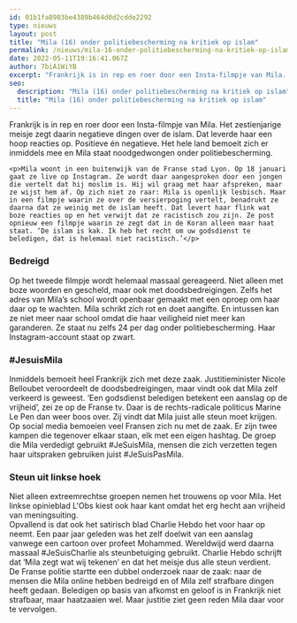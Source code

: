 ```yaml
---
id: 01b1fa8903be4389b464d0d2cdde2292
type: nieuws
layout: post
title: "Mila (16) onder politiebescherming na kritiek op islam"
permalink: /nieuws/mila-16-onder-politiebescherming-na-kritiek-op-islam/
date: 2022-05-11T19:16:41.067Z
author: 7biA1WiYB
excerpt: "Frankrijk is in rep en roer door een Insta-filmpje van Mila. Het zestienjarige meisje zegt daarin negatieve dingen over de islam. Dat leverde haar een hoop reacties op. Positieve én negatieve. Het hele land bemoeit zich er inmiddels mee en Mila staat noodgedwongen onder politiebescherming.   "
seo:
  description: "Mila (16) onder politiebescherming na kritiek op islam"
  title: "Mila (16) onder politiebescherming na kritiek op islam"
---
```

Frankrijk is in rep en roer door een Insta-filmpje van Mila. Het zestienjarige meisje zegt daarin negatieve dingen over de islam. Dat leverde haar een hoop reacties op. Positieve én negatieve. Het hele land bemoeit zich er inmiddels mee en Mila staat noodgedwongen onder politiebescherming.   

    <p>Mila woont in een buitenwijk van de Franse stad Lyon. Op 18 januari gaat ze live op Instagram. Ze wordt daar aangesproken door een jongen die vertelt dat hij moslim is. Hij wil graag met haar afspreken, maar ze wijst hem af. Op zich niet zo raar: Mila is openlijk lesbisch. Maar in een filmpje waarin ze over de versierpoging vertelt, benadrukt ze daarna dat ze weinig met de islam heeft. Dat levert haar flink wat boze reacties op en het verwijt dat ze racistisch zou zijn. Ze post opnieuw een filmpje waarin ze zegt dat in de Koran alleen maar haat staat. ‘De islam is kak. Ik heb het recht om uw godsdienst te beledigen, dat is helemaal niet racistisch.’</p>
<h3>Bedreigd </h3>
<p>Op het tweede filmpje wordt helemaal massaal gereageerd. Niet alleen met boze woorden en gescheld, maar ook met doodsbedreigingen. Zelfs het adres van Mila’s school wordt openbaar gemaakt met een oproep om haar daar op te wachten. Mila schrikt zich rot en doet aangifte. En intussen kan ze niet meer naar school omdat die haar veiligheid niet meer kan garanderen. Ze staat nu zelfs 24 per dag onder politiebescherming. Haar Instagram-account staat op zwart. </p>
<h3>#JesuisMila </h3>
<p>Inmiddels bemoeit heel Frankrijk zich met deze zaak. Justitieminister Nicole Belloubet veroordeelt de doodsbedreigingen, maar vindt ook dat Mila zelf verkeerd is geweest. ‘Een godsdienst beledigen betekent een aanslag op de vrijheid’, zei ze op de Franse tv. Daar is de rechts-radicale politicus Marine Le Pen dan weer boos over. Zij vindt dat Mila juist alle steun moet krijgen. Op social media bemoeien veel Fransen zich nu met de zaak. Er zijn twee kampen die tegenover elkaar staan, elk met een eigen hashtag. De groep die Mila verdedigt gebruikt #JeSuisMila, mensen die zich verzetten tegen haar uitspraken gebruiken juist #JeSuisPasMila. </p>
<h3>Steun uit linkse hoek </h3>
<p>Niet alleen extreemrechtse groepen nemen het trouwens op voor Mila. Het linkse opinieblad L'Obs kiest ook haar kant omdat het erg hecht aan vrijheid van meningsuiting.<br>Opvallend is dat ook het satirisch blad Charlie Hebdo het voor haar op neemt. Een paar jaar geleden was het zelf doelwit van een aanslag vanwege een cartoon over profeet Mohammed. Wereldwijd werd daarna massaal #JeSuisCharlie als steunbetuiging gebruikt. Charlie Hebdo schrijft dat ‘Mila zegt wat wij tekenen’ en dat het meisje dus alle steun verdient.<br>De Franse politie startte een dubbel onderzoek naar de zaak: naar de mensen die Mila online hebben bedreigd en of Mila zelf strafbare dingen heeft gedaan. Beledigen op basis van afkomst en geloof is in Frankrijk niet strafbaar, maar haatzaaien wel. Maar justitie ziet geen reden Mila daar voor te vervolgen. </p>  
